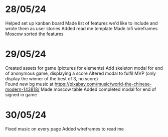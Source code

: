 # 28/05/24 
Helped set up kanban board
Made list of features we'd like to include and wrote them as user stories
Added read me template
Made lofi wireframes
Moscow sorted the features
# 29/05/24
Created assets for game (pictures for elements)
Add skeleton modal for end of anonymous game, displaying a score 
Altered modal to fulfil MVP (only display the winner of the best of 3, no score)  
Found new bg music at https://pixabay.com/music/world-the-chinese-modern-143818/
Made moscow table
Added completed modal for end of signed in game
# 30/05/24 
Fixed music on every page
Added wireframes to read me


